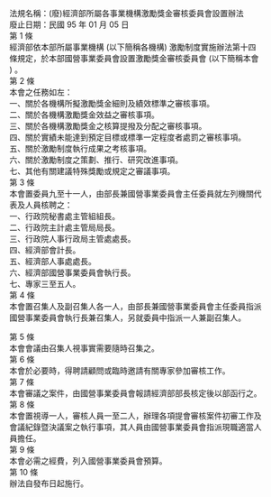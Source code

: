 法規名稱：(廢)經濟部所屬各事業機構激勵獎金審核委員會設置辦法  
廢止日期：民國 95 年 01 月 05 日  
第 1 條  
經濟部依本部所屬事業機構 (以下簡稱各機構) 激勵制度實施辦法第十四  
條規定，於本部國營事業委員會設置激勵獎金審核委員會 (以下簡稱本會  
) 。  
第 2 條  
本會之任務如左：  
一、關於各機構所擬激勵獎金細則及績效標準之審核事項。  
二、關於各機構激勵獎金效益之審核事項。  
三、關於各機構激勵獎金之核算提撥及分配之審核事項。  
四、關於實績未能達到預定目標或標準一定程度者處罰之審核事項。  
五、關於激勵制度執行成果之考核事項。  
六、關於激勵制度之策劃、推行、研究改進事項。  
七、其他有關建議特殊獎勵或規定之審議事項。  
第 3 條  
本會置委員九至十一人，由部長兼國營事業委員會主任委員就左列機關代  
表及人員核聘之：  
一、行政院秘書處主管組組長。  
二、行政院主計處主管局局長。  
三、行政院人事行政局主管處處長。  
四、經濟部會計長。  
五、經濟部人事處處長。  
六、經濟部國營事業委員會執行長。  
七、專家三至五人。  
第 4 條  
本會置召集人及副召集人各一人，由部長兼國營事業委員會主任委員指派  
國營事業委員會執行長兼召集人，另就委員中指派一人兼副召集人。  


第 5 條  
本會會議由召集人視事實需要隨時召集之。  
第 6 條  
本會於必要時，得聘請顧問或臨時邀請有關專家參加審核工作。  
第 7 條  
本會審議之案件，由國營事業委員會報請經濟部部長核定後以部函行之。  
第 8 條  
本會置視導一人，審核人員一至二人，辦理各項提會審核案件初審工作及  
會議紀錄暨決議案之執行事項，其人員由國營事業委員會指派現職適當人  
員擔任。  
第 9 條  
本會必需之經費，列入國營事業委員會預算。  
第 10 條  
辦法自發布日起施行。  


